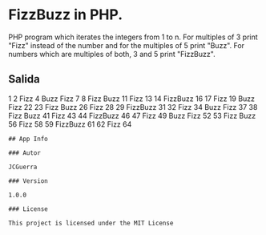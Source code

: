 # FizzBuzz in PHP.

PHP program which iterates the integers from 1 to n. For multiples of 3 print "Fizz" instead of the number and for the multiples of 5 print "Buzz". For numbers which are multiples of both, 3 and 5 print "FizzBuzz".

## Salida

1
2
Fizz
4
Buzz
Fizz
7
8
Fizz
Buzz
11
Fizz
13
14
FizzBuzz
16
17
Fizz
19
Buzz
Fizz
22
23
Fizz
Buzz
26
Fizz
28
29
FizzBuzz
31
32
Fizz
34
Buzz
Fizz
37
38
Fizz
Buzz
41
Fizz
43
44
FizzBuzz
46
47
Fizz
49
Buzz
Fizz
52
53
Fizz
Buzz
56
Fizz
58
59
FizzBuzz
61
62
Fizz
64

```
## App Info

### Autor

JCGuerra

### Version

1.0.0

### License

This project is licensed under the MIT License
```